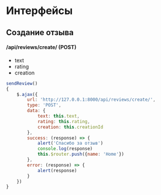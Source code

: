 # Интерфейсы

## Cоздание отзыва

#### /api/reviews/create/ (POST)

- text
- rating
- creation

```js
sendReview()
{
    $.ajax({
        url: 'http://127.0.0.1:8000/api/reviews/create/',
        type: 'POST',
        data: {
            text: this.text,
            rating: this.rating,
            creation: this.creationId
        },
        success: (response) => {
            alert('Спасибо за отзыв')
            console.log(response)
            this.$router.push({name: 'Home'})
        },
        error: (response) => {
            alert(response)
        }
    })
}
```